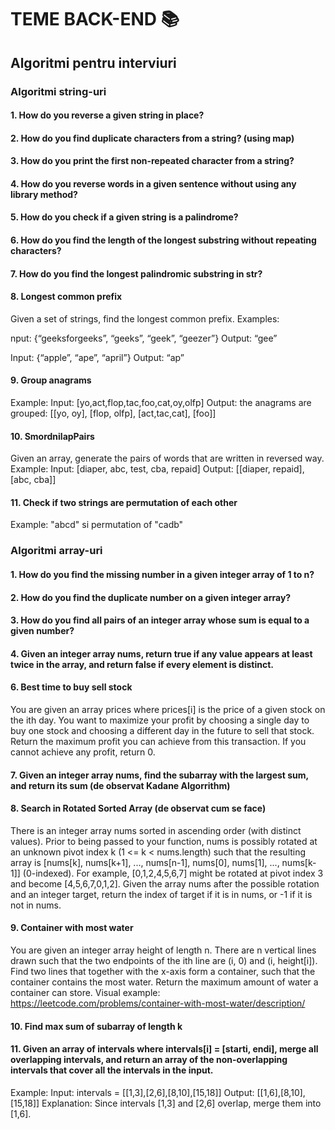 # TEME BACK-END 📚

## Algoritmi pentru interviuri

### Algoritmi string-uri

#### 1. How do you reverse a given string in place?
#### 2. How do you find duplicate characters from a string? (using map)
#### 3. How do you print the first non-repeated character from a string?
#### 4. How do you reverse words in a given sentence without using any library method?
#### 5. How do you check if a given string is a palindrome?
#### 6. How do you find the length of the longest substring without repeating characters?
#### 7. How do you find the longest palindromic substring in str?
#### 8. Longest common prefix
Given a set of strings, find the longest common prefix.
Examples:

nput: {“geeksforgeeks”, “geeks”, “geek”, “geezer”}
Output: “gee”

Input: {“apple”, “ape”, “april”}
Output: “ap”
#### 9. Group anagrams
Example:
Input: [yo,act,flop,tac,foo,cat,oy,olfp]
Output: the anagrams are grouped: [[yo, oy], [flop, olfp], [act,tac,cat], [foo]]
#### 10. SmordnilapPairs
Given an array, generate the pairs of words that are written in reversed way.
Example:
Input: [diaper, abc, test, cba, repaid]
Output: [[diaper, repaid], [abc, cba]]
#### 11. Check if two strings are permutation of each other
Example: "abcd" si permutation of "cadb" 

### Algoritmi array-uri

#### 1. How do you find the missing number in a given integer array of 1 to n?
#### 2. How do you find the duplicate number on a given integer array?
#### 3. How do you find all pairs of an integer array whose sum is equal to a given number?
#### 4. Given an integer array nums, return true if any value appears at least twice in the array, and return false if every element is distinct.
#### 6. Best time to buy sell stock
You are given an array prices where prices[i] is the price of a given stock on the ith day.
You want to maximize your profit by choosing a single day to buy one stock and choosing a different day in the future to sell that stock.
Return the maximum profit you can achieve from this transaction. If you cannot achieve any profit, return 0.
#### 7. Given an integer array nums, find the subarray with the largest sum, and return its sum (de observat Kadane Algorrithm)
#### 8. Search in Rotated Sorted Array (de observat cum se face)
There is an integer array nums sorted in ascending order (with distinct values).
Prior to being passed to your function, nums is possibly rotated at an unknown pivot index k (1 <= k < nums.length) such that the resulting array is [nums[k], nums[k+1], ..., nums[n-1], nums[0], nums[1], ..., nums[k-1]] (0-indexed). For example, [0,1,2,4,5,6,7] might be rotated at pivot index 3 and become [4,5,6,7,0,1,2].
Given the array nums after the possible rotation and an integer target, return the index of target if it is in nums, or -1 if it is not in nums.
#### 9. Container with most water
You are given an integer array height of length n. There are n vertical lines drawn such that the two endpoints of the ith line are (i, 0) and (i, height[i]).
Find two lines that together with the x-axis form a container, such that the container contains the most water.
Return the maximum amount of water a container can store.
Visual example: https://leetcode.com/problems/container-with-most-water/description/ 
#### 10. Find max sum of subarray of length k 
#### 11. Given an array of intervals where intervals[i] = [starti, endi], merge all overlapping intervals, and return an array of the non-overlapping intervals that cover all the intervals in the input.
Example:
Input: intervals = [[1,3],[2,6],[8,10],[15,18]]
Output: [[1,6],[8,10],[15,18]]
Explanation: Since intervals [1,3] and [2,6] overlap, merge them into [1,6].












